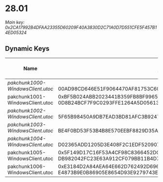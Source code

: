 # 28.01

###### *Main key: 0x2CA17992B4DFAA23355D60209F40A3830D2C71A0D7D551CFE5F457B14ED05324*

## Dynamic Keys

| Name                              | Key</br>GUID                                                                                            | High Res Textures |
|-----------------------------------|---------------------------------------------------------------------------------------------------------|-------------------|
| *pakchunk1000-WindowsClient.utoc*   | </br>00AD98CD646E51F9064470AF81753C60 | ✔️                 |
| pakchunk1001-WindowsClient.utoc   | 0xBF5B024ABB2023441B359FB8BF99659705B59FB33D75A817E06B3163BFE847FE</br>0D8B24BCF7F9C0293FFE1264A5D05613 | ✔️                 |
| *pakchunk1002-WindowsClient.utoc*   | </br>5F65B98450A9DB7EAD3BD81AFC3B9247 | ❌                 |
| *pakchunk1003-WindowsClient.utoc*   | </br>BE4F0BD53F53B4B8E570EEBF8829D35A | ❌                 |
| *pakchunk1004-WindowsClient.utoc*   | </br>D02365ADD1205D3E408F2C1EDF520907 | ❌                 |
| pakchunk1005-WindowsClient.utoc   | 0x5F149D17C16F53A4CF98C8366452DCC4F5C5CA89B7B3921C0E9485CFCADC75F4</br>DB982042FC23E63A912CF079BB11B4D7 | ❌                 |
| pakchunk1006-WindowsClient.utoc   | 0xE3184D2A84AEA64E662D762492D696616337348975B358927667D5230CBD31ED</br>E4873B9E0B86905E8654D93E9279743E | ✔️                 |